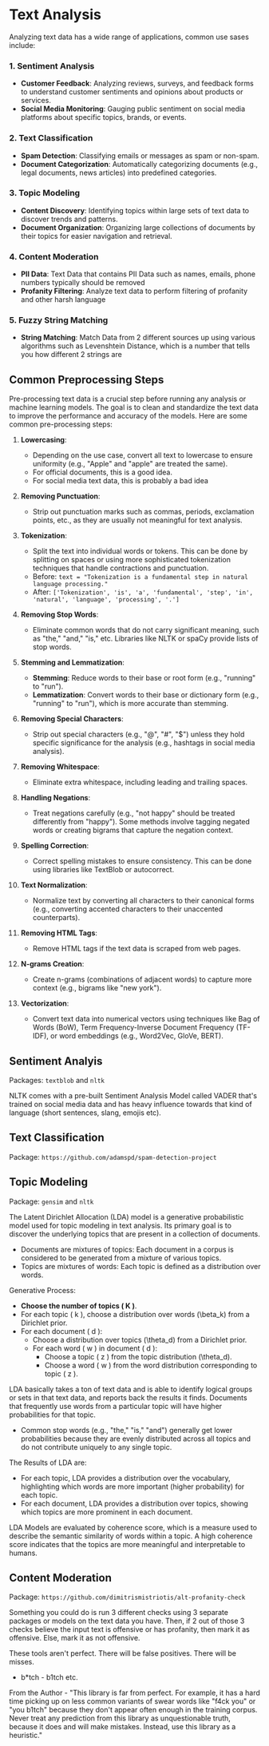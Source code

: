 # Text Analysis

Analyzing text data has a wide range of applications, common use sases include:

### 1. Sentiment Analysis
- **Customer Feedback**: Analyzing reviews, surveys, and feedback forms to understand customer sentiments and opinions about products or services.
- **Social Media Monitoring**: Gauging public sentiment on social media platforms about specific topics, brands, or events.

### 2. Text Classification
- **Spam Detection**: Classifying emails or messages as spam or non-spam.
- **Document Categorization**: Automatically categorizing documents (e.g., legal documents, news articles) into predefined categories.

### 3. Topic Modeling
- **Content Discovery**: Identifying topics within large sets of text data to discover trends and patterns.
- **Document Organization**: Organizing large collections of documents by their topics for easier navigation and retrieval.

### 4. Content Moderation
- **PII Data**: Text Data that contains PII Data such as names, emails, phone numbers typically should be removed
- **Profanity Filtering**: Analyze text data to perform filtering of profanity and other harsh language

### 5. Fuzzy String Matching
- **String Matching**: Match Data from 2 different sources up using various algorithms such as Levenshtein Distance, which is a number that tells you how different 2 strings are

## Common Preprocessing Steps

Pre-processing text data is a crucial step before running any analysis or machine learning models. The goal is to clean and standardize the text data to improve the performance and accuracy of the models. Here are some common pre-processing steps:

1. **Lowercasing**:
   - Depending on the use case, convert all text to lowercase to ensure uniformity (e.g., "Apple" and "apple" are treated the same).
   - For official documents, this is a good idea.
   - For social media text data, this is probably a bad idea

2. **Removing Punctuation**:
   - Strip out punctuation marks such as commas, periods, exclamation points, etc., as they are usually not meaningful for text analysis.

3. **Tokenization**:
   - Split the text into individual words or tokens. This can be done by splitting on spaces or using more sophisticated tokenization techniques that handle contractions and punctuation.
   - Before: `text = "Tokenization is a fundamental step in natural language processing."`
   - After: `['Tokenization', 'is', 'a', 'fundamental', 'step', 'in', 'natural', 'language', 'processing', '.']`

4. **Removing Stop Words**:
   - Eliminate common words that do not carry significant meaning, such as "the," "and," "is," etc. Libraries like NLTK or spaCy provide lists of stop words.

5. **Stemming and Lemmatization**:
   - **Stemming**: Reduce words to their base or root form (e.g., "running" to "run").
   - **Lemmatization**: Convert words to their base or dictionary form (e.g., "running" to "run"), which is more accurate than stemming.

6. **Removing Special Characters**:
   - Strip out special characters (e.g., "@", "#", "$") unless they hold specific significance for the analysis (e.g., hashtags in social media analysis).

7. **Removing Whitespace**:
   - Eliminate extra whitespace, including leading and trailing spaces.

8. **Handling Negations**:
   - Treat negations carefully (e.g., "not happy" should be treated differently from "happy"). Some methods involve tagging negated words or creating bigrams that capture the negation context.

9.  **Spelling Correction**:
    - Correct spelling mistakes to ensure consistency. This can be done using libraries like TextBlob or autocorrect.

10. **Text Normalization**:
    - Normalize text by converting all characters to their canonical forms (e.g., converting accented characters to their unaccented counterparts).

11. **Removing HTML Tags**:
    - Remove HTML tags if the text data is scraped from web pages.

12. **N-grams Creation**:
    - Create n-grams (combinations of adjacent words) to capture more context (e.g., bigrams like "new york").

13. **Vectorization**:
    - Convert text data into numerical vectors using techniques like Bag of Words (BoW), Term Frequency-Inverse Document Frequency (TF-IDF), or word embeddings (e.g., Word2Vec, GloVe, BERT).


## Sentiment Analyis

Packages: `textblob` and `nltk`

NLTK comes with a pre-built Sentiment Analysis Model called VADER that's trained on social media data and has heavy influence towards that kind of language (short sentences, slang, emojis etc).

## Text Classification

Package: `https://github.com/adamspd/spam-detection-project`

## Topic Modeling

Package: `gensim` and `nltk`

The Latent Dirichlet Allocation (LDA) model is a generative probabilistic model used for topic modeling in text analysis. Its primary goal is to discover the underlying topics that are present in a collection of documents.

- Documents are mixtures of topics: Each document in a corpus is considered to be generated from a mixture of various topics.
- Topics are mixtures of words: Each topic is defined as a distribution over words.

Generative Process:
 - **Choose the number of topics \( K \)**.
 - For each topic \( k \), choose a distribution over words \(\beta_k\) from a Dirichlet prior.
 - For each document \( d \):
   - Choose a distribution over topics \(\theta_d\) from a Dirichlet prior.
   - For each word \( w \) in document \( d \):
     - Choose a topic \( z \) from the topic distribution \(\theta_d\).
     - Choose a word \( w \) from the word distribution corresponding to topic \( z \).

LDA basically takes a ton of text data and is able to identify logical groups or sets in that text data, and reports back the results it finds. Documents that frequently use words from a particular topic will have higher probabilities for that topic.

- Common stop words (e.g., "the," "is," "and") generally get lower probabilities because they are evenly distributed across all topics and do not contribute uniquely to any single topic.

The Results of LDA are:

- For each topic, LDA provides a distribution over the vocabulary, highlighting which words are more important (higher probability) for each topic.
- For each document, LDA provides a distribution over topics, showing which topics are more prominent in each document.

LDA Models are evaluated by coherence score, which is a measure used to describe the semantic similarity of words within a topic. A high coherence score indicates that the topics are more meaningful and interpretable to humans.

## Content Moderation

Package: `https://github.com/dimitrismistriotis/alt-profanity-check`

Something you could do is run 3 different checks using 3 separate packages or models on the text data you have. Then, if 2 out of those 3 checks believe the input text is offensive or has profanity, then mark it as offensive. Else, mark it as not offensive.

These tools aren't perfect. There will be false positives. There will be misses.

- b*tch - b1tch etc.

From the Author - "This library is far from perfect. For example, it has a hard time picking up on less common variants of swear words like "f4ck you" or "you b1tch" because they don't appear often enough in the training corpus. Never treat any prediction from this library as unquestionable truth, because it does and will make mistakes. Instead, use this library as a heuristic."